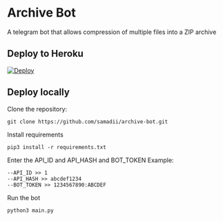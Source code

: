 # Archive Bot

A telegram bot that allows compression of multiple files into a ZIP archive



## Deploy to Heroku

[![Deploy](https://www.herokucdn.com/deploy/button.svg)](https://heroku.com/deploy?template=https://github.com/unknownavenger/zipbot)


## Deploy locally


Clone the repository:

```
git clone https://github.com/samadii/archive-bot.git
```

Install requirements

```
pip3 install -r requirements.txt
```
Enter the API_ID and API_HASH and BOT_TOKEN
Example:
```
--API_ID >> 1
--API_HASH >> abcdef1234
--BOT_TOKEN >> 1234567890:ABCDEF
```

Run the bot
```
python3 main.py
```
